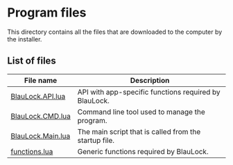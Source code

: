 # Program files

This directory contains all the files that are downloaded to the computer by the installer.

## List of files
| File name | Description |
|-----------|-------------|
| [BlauLock.API.lua](https://github.com/blaudev/BlauLock/blob/master/app/BlauLock.API.lua) | API with app-specific functions required by BlauLock. |
| [BlauLock.CMD.lua](https://github.com/blaudev/BlauLock/blob/master/app/BlauLock.CMD.lua) | Command line tool used to manage the program. |
| [BlauLock.Main.lua](https://github.com/blaudev/BlauLock/blob/master/app/BlauLock.Main.lua) | The main script that is called from the startup file. |
| [functions.lua](https://github.com/blaudev/BlauLock/blob/master/app/functions.lua) | Generic functions required by BlauLock. |
